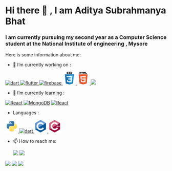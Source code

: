 # Hi there 👋 , I am Aditya Subrahmanya Bhat

### I am currently pursuing my second year as a Computer Science student at the National Institute of engineering , Mysore

Here is some information about me:

- 🔭 I’m currently working on  :  
   
<p>
   <!--    ![Dart](https://img.shields.io/badge/-Dart-purple?style=flat-square&logo=Dart) -->
<a href="https://dart.dev" target="_blank"> <img src="https://www.vectorlogo.zone/logos/dartlang/dartlang-icon.svg" alt="dart" width="40" height="40"/> </a> 
<!--    ![Flutter](https://img.shields.io/badge/-Flutter-black?style=flat-square&logo=Flutter) -->
<a href="https://flutter.dev" target="_blank"> <img src="https://www.vectorlogo.zone/logos/flutterio/flutterio-icon.svg" alt="flutter" width="40" height="40"/> </a>
<!--    ![Firebase](https://img.shields.io/badge/-Firebase-00599C?style=flat-square&logo=Firebase) -->
<a href="https://firebase.google.com/" target="_blank"> <img src="https://www.vectorlogo.zone/logos/firebase/firebase-icon.svg" alt="firebase" width="40" height="40"/> </a> 
<!--    ![HTML](https://img.shields.io/badge/-HTML-red?style=flat-square&logo=HTML)
   ![CSS](https://img.shields.io/badge/-CSS-orange?style=flat-square&logo=CSS) -->
    <a href="https://www.w3schools.com/css/" target="_blank"> <img src="https://raw.githubusercontent.com/devicons/devicon/master/icons/css3/css3-original-wordmark.svg" alt="css3" width="40" height="40"/> </a> 
<a href="https://www.w3.org/html/" target="_blank"> <img src="https://raw.githubusercontent.com/devicons/devicon/master/icons/html5/html5-original-wordmark.svg" alt="html5" width="40" height="40"/> </a> 
<!--    ![Halfmoon](https://img.shields.io/badge/-Halfmoon-purple?style=flat-square&logo=Halfmoon) -->
   <img src="https://img.shields.io/badge/-Halfmoon-purple?style=flat-square&logo=Halfmoon"/>
 </p>
   
- 🌱 I’m currently learning  :  
      
<!--    ![React](https://img.shields.io/badge/-React-black?style=flat-square&logo=react) -->
<!--    ![](https://camo.githubusercontent.com/cf1a0ef083a2372d7f66b4691d5d25bfd8c098f42871e8da90edb1f32ed187c4/68747470733a2f2f696d672e736869656c64732e696f2f62616467652f2d4a6176615363726970742d626c61636b3f7374796c653d666c61742d737175617265266c6f676f3d6a617661736372697074) -->
<!--    ![MongoDB](https://img.shields.io/badge/-MongoDB-black?style=flat-square&logo=mongodb) -->
   <a href=""><img src="https://www.vectorlogo.zone/logos/reactjs/reactjs-ar21.svg" alt="React" width="80" height="40"></a>
   <a href=""><img src="https://www.vectorlogo.zone/logos/mongodb/mongodb-ar21.svg" alt="MongoDB" width="80" height="40"></a>
   <a href=""><img src="https://camo.githubusercontent.com/cf1a0ef083a2372d7f66b4691d5d25bfd8c098f42871e8da90edb1f32ed187c4/68747470733a2f2f696d672e736869656c64732e696f2f62616467652f2d4a6176615363726970742d626c61636b3f7374796c653d666c61742d737175617265266c6f676f3d6a617661736372697074" alt="React" width="110" height="35"></a>
   

   

- Languages   :   
   
<p>
<!--    ![](https://camo.githubusercontent.com/f650f8b07062b407c22e368cd81b39ad757cb13f1c9ac48a001a190fd38f7b73/68747470733a2f2f696d672e736869656c64732e696f2f62616467652f2d707974686f6e2d626c61636b3f7374796c653d666c61742d737175617265266c6f676f3d707974686f6e) -->
<a href="https://www.python.org" target="_blank"> <img src="https://raw.githubusercontent.com/devicons/devicon/master/icons/python/python-original.svg" alt="python" width="40" height="40"/> </a> 
<!--    ![](https://camo.githubusercontent.com/7ea4561f6d027d24d1cedd73a7f1848efc36fd0a59d33dec6b8f587d8ef93155/68747470733a2f2f696d672e736869656c64732e696f2f62616467652f2d446172742d3241423746363f7374796c653d666c61742d737175617265266c6f676f3d44617274) -->
<a href="https://dart.dev" target="_blank"> <img src="https://www.vectorlogo.zone/logos/dartlang/dartlang-icon.svg" alt="dart" width="40" height="40"/> </a> 
<!--    ![C](https://img.shields.io/badge/-C-black?style=flat-square&logo=C) -->
 <a href="https://www.cprogramming.com/" target="_blank"> <img src="https://raw.githubusercontent.com/devicons/devicon/master/icons/c/c-original.svg" alt="https://img.shields.io/badge/-C-black?style=flat-square&logo=C" width="40" height="40"/> </a> 
    <a href="https://www.w3schools.com/cpp/" target="_blank"> <img src="https://raw.githubusercontent.com/devicons/devicon/master/icons/cplusplus/cplusplus-original.svg" alt="cplusplus" width="40" height="40"/> </a> 
</p>
   

- 📫 How to reach me: 

   [<img src="https://img.shields.io/badge/twitter-%231DA1F2.svg?&style=for-the-badge&logo=twitter&logoColor=white" />](https://twitter.com/AdityaSBhat1)
   [<img src="https://img.shields.io/badge/linkedin-%230077B5.svg?&style=for-the-badge&logo=linkedin&logoColor=white" />](https://www.linkedin.com/in/aditya-subrahmanya-bhat-922b22209/)


<!--[![Aditya's GitHub stats](https://github-readme-stats.vercel.app/api?username=AdityaSubrahmanyaBhat)](https://github.com/AdityaSubrahmanyaBhat/github-readme-stats)-->
<!-- ![Aditya's GitHub stats](https://github-readme-stats.vercel.app/api?username=AdityaSubrahmanyaBhat&theme=algolia&count_private=true&hide=contribs,prs,issues&show_icons=true) -->
<img src="https://github-readme-stats.vercel.app/api?username=AdityaSubrahmanyaBhat&theme=algolia&count_private=true&hide=contribs,prs,issues&show_icons=true">
<!-- 
[![Top Langs](https://github-readme-stats.vercel.app/api/top-langs/?username=AdityaSubrahmanyaBhat&theme=algolia&layout=compact&langs_count=10)](https://github.com/AdityaSubrahmanyaBhat/github-readme-stats) -->
<img src="https://github-readme-stats.vercel.app/api/top-langs/?username=AdityaSubrahmanyaBhat&theme=algolia&layout=compact&langs_count=10)](https://github.com/AdityaSubrahmanyaBhat/github-readme-stats">
<!--[![Readme Card](https://github-readme-stats.vercel.app/api/pin/?username=AdityaSubrahmanyaBhat&repo=github-readme-stats)](https://github.com/AdityaSubrahmanyaBhat/github-readme-stats)-->
<!-- <img src="https://profile-counter.glitch.me/AdityaSubrahmanyaBhat/count.svg"> -->
<!-- <img src="https://github4life.herokuapp.com/AdityaSubrahmanyaBhat.gif"> -->
<!-- <img src="https://activity-graph.herokuapp.com/graph?username=AdityaSubrahmanyaBhat&theme=react-dark&bg_color=20232a&hide_border=true" width="100%"/> -->
<!-- <img src="https://github-readme-streak-stats.herokuapp.com/?user=AdityaSubrahmanyaBhat&theme=highcontrast" /> -->

<!-- ![](https://github-profile-summary-cards.vercel.app/api/cards/profile-details?username=AdityaSubrahmanyaBhat&theme=vue) -->
<img src="https://github-profile-summary-cards.vercel.app/api/cards/profile-details?username=AdityaSubrahmanyaBhat&theme=vue" />
<!-- <img src="https://metrics.lecoq.io/AdityaSubrahmanyaBhat?template=classic" /> -->


 
